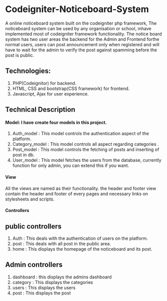 
# Codeigniter-Noticeboard-System

A online noticeboard system built on the codeigniter php framework, The noticeboard system can be used by any organisation or school, inhave implemented most of codeigniter framework functionality.
The notice board system has two user areas the backend for the Admin and Frontend forthe normal users, users can post announcement only when registered and will have to wait for the admin to verify the post against spamming before the post is public.

## Technologies: 
1. PHP(Codeignitor) for backend.
2. HTML, CSS and bootstrap(CSS framework) for frontend.
3. Javascript, Ajax for user experience.

## Technical Description

#### Model: I have create four models in this project.
1. Auth_model : This model controls the authentication aspect of the platform.
2. Category_model : This model controls all aspect regarding categories .
3. Post_model : This model controls the fetching of posts and inserting of post in db.
4. User_model : This model fetches the users from the database, currently function for only admin, you can extend this if you want.

#### View
All the views are named as their functionality. the header and footer view contain the header and footer of every pages and necessary links on stylesheets and scripts.

#### Controllers

## public controllers
1. Auth : This deals with the authentication of users on the platform.
2. post : This deals with all post in the public area.
3. home : This displays the homepage of the noticeboard and its post.

## Admin controllers
1. dashboard : this displays the admins dashboard
2. category : This displays the categories
3. users : This displays the users
4. post : This displays the post 








